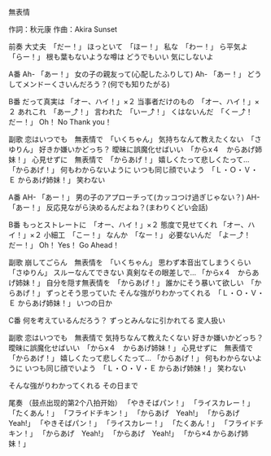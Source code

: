 無表情

作詞：秋元康
作曲：Akira Sunset

前奏
大丈夫　「だー！」
ほっといて　「ほー！」
私な　「わー！」
ら平気よ　「らー！」
根も葉もないような噂は
どうでもいい
気にしないよ

A番
Ah- 「あー！」
女の子の親友って(心配したふりして)
Ah- 「あー！」
どうしてメンドーくさいんだろう？(何でも知りたがる)

B番
だって真実は 「オー、ハイ！」×２
当事者だけのもの　「オー、ハイ！」×２ 
あれこれ　「あー⤴！」
言われた　「いー⤴！」
くはないんだ　「くー⤴！　だー！」
Oh！ No Thank you！

副歌
恋はいつでも　無表情で　「いくちゃん」
気持ちなんて教えたくない　「さゆりん」
好きか嫌いかどっち？
曖昧に誤魔化せばいい　「からx４　からあげ姉妹！」
心見せずに　無表情で　「からあげ！」
嬉しくたって悲しくたって… 「からあげ！」
何もわからないように
いつも同じ顔でいよう　「Ｌ・Ｏ・Ｖ・Ｅ からあげ姉妹！」
笑わない

A番
AH- 「あー！」
男の子のアプローチって(カッコつけ過ぎじゃない？)
AH- 「あー！」
反応見ながら決めるんだよね？(まわりくどい会話)

B番
もっとストレートに　「オー、ハイ！」×２
態度で見せてくれ 「オー、ハイ！」×２ 
小細工　「こー！」
なんか　「なー！」
必要ないんだ　「よー⤴！　だー！」
Oh！ Yes！ Go Ahead！

副歌
崩してごらん　無表情を　「いくちゃん」
思わず本音出てしまうくらい　「さゆりん」
スルーなんてできない
真剣なその眼差しで… 「からx４　からあげ姉妹！」
自分を隠す無表情を　「からあげ！」
誰かにそう暴いて欲しい　「からあげ！」
ずっとそう思っていた
そんな強がりわかってくれる　「Ｌ・Ｏ・Ｖ・Ｅ からあげ姉妹！」
いつの日か

C番
何を考えているんだろう？
ずっとみんなに引かれてる
変人扱い

副歌
恋はいつでも　無表情で
気持ちなんて教えたくない
好きか嫌いかどっち？
曖昧に誤魔化せばいい　「からx４　からあげ姉妹！」
心見せずに　無表情で　「からあげ！」
嬉しくたって悲しくたって… 「からあげ！」
何もわからないように
いつも同じ顔でいよう　「Ｌ・Ｏ・Ｖ・Ｅ からあげ姉妹！」
笑わない

そんな強がりわかってくれる
その日まで

尾奏
（鼓点出现的第2个八拍开始）
「やきそばパン！」
「ライスカレー！」
「たくあん！」
「フライドチキン！」
「からあげ　Yeah!」
「からあげ　Yeah!」
「やきそばパン！」
「ライスカレー！」
「たくあん！」
「フライドチキン！」
「からあげ　Yeah!」
「からあげ　Yeah!」
「から×4 からあげ姉妹！」